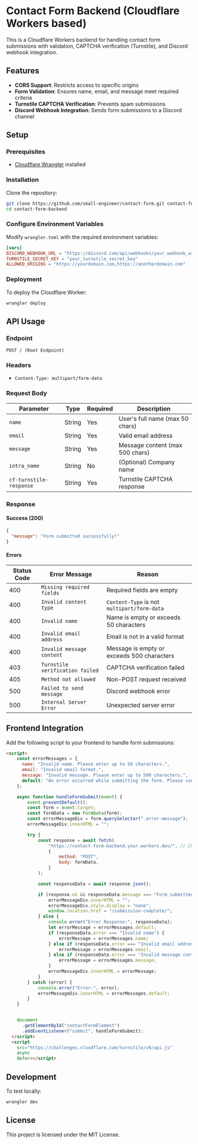 # Contact Form Backend (Cloudflare Workers based)

This is a Cloudflare Workers backend for handling contact form submissions with validation, CAPTCHA verification (Turnstile), and Discord webhook integration.

## Features

- **CORS Support**: Restricts access to specific origins
- **Form Validation**: Ensures name, email, and message meet required criteria
- **Turnstile CAPTCHA Verification**: Prevents spam submissions
- **Discord Webhook Integration**: Sends form submissions to a Discord channel

## Setup

### Prerequisites

- [Cloudflare Wrangler](https://developers.cloudflare.com/workers/wrangler/install-and-update/) installed

### Installation

Clone the repository:

```sh
git clone https://github.com/small-engineer/contact-form.git contact-form-backend
cd contact-form-backend
```

### Configure Environment Variables

Modify `wrangler.toml` with the required environment variables:

```toml
[vars]
DISCORD_WEBHOOK_URL = "https://discord.com/api/webhooks/your_webhook_url"
TURNSTILE_SECRET_KEY = "your_turnstile_secret_key"
ALLOWED_ORIGINS = "https://yourdomain.com,https://anotherdomain.com"
```

### Deployment

To deploy the Cloudflare Worker:

```sh
wrangler deploy
```

## API Usage

### Endpoint

```
POST / (Root Endpoint)
```

### Headers

- `Content-Type: multipart/form-data`

### Request Body

| Parameter       | Type   | Required | Description                           |
|---------------|--------|----------|---------------------------------------|
| `name`       | String | Yes      | User's full name (max 50 chars)      |
| `email`      | String | Yes      | Valid email address                  |
| `message`    | String | Yes      | Message content (max 500 chars)      |
| `intra_name` | String | No       | (Optional) Company name              |
| `cf-turnstile-response` | String | Yes | Turnstile CAPTCHA response |

### Response

#### Success (200)

```json
{
  "message": "Form submitted successfully!"
}
```

#### Errors

| Status Code | Error Message                  | Reason |
|------------|--------------------------------|--------|
| 400        | `Missing required fields`      | Required fields are empty |
| 400        | `Invalid content type`         | `Content-Type` is not `multipart/form-data` |
| 400        | `Invalid name`                 | Name is empty or exceeds 50 characters |
| 400        | `Invalid email address`        | Email is not in a valid format |
| 400        | `Invalid message content`      | Message is empty or exceeds 500 characters |
| 403        | `Turnstile verification failed` | CAPTCHA verification failed |
| 405        | `Method not allowed`           | Non-POST request received |
| 500        | `Failed to send message`       | Discord webhook error |
| 500        | `Internal Server Error`        | Unexpected server error |

## Frontend Integration

Add the following script to your frontend to handle form submissions:

```html
<script>
    const errorMessages = {
      name: "Invalid name. Please enter up to 50 characters.",
      email: "Invalid email format.",
      message: "Invalid message. Please enter up to 500 characters.",
      default: "An error occurred while submitting the form. Please contact us at: <br> Email: your_email@mail.com",
    };

    async function handleFormSubmit(event) {
        event.preventDefault();
        const form = event.target;
        const formData = new FormData(form);
        const errorMessageDiv = form.querySelector(".error-message");
        errorMessageDiv.innerHTML = "";

        try {
            const response = await fetch(
                "https://contact-form-backend.your.workers.dev/", // Change!!!
                {
                    method: "POST",
                    body: formData,
                }
            );

            const responseData = await response.json();

            if (response.ok && responseData.message === "Form submitted successfully!") {
                errorMessageDiv.innerHTML = "";
                errorMessageDiv.style.display = "none";
                window.location.href = "/submission-complete/";
            } else {
                console.error("Error Response:", responseData);
                let errorMessage = errorMessages.default;
                if (responseData.error === "Invalid name") {
                    errorMessage = errorMessages.name;
                } else if (responseData.error === "Invalid email address") {
                    errorMessage = errorMessages.email;
                } else if (responseData.error === "Invalid message content") {
                    errorMessage = errorMessages.message;
                }
                errorMessageDiv.innerHTML = errorMessage;
            }
        } catch (error) {
            console.error("Error:", error);
            errorMessageDiv.innerHTML = errorMessages.default;
        }
    }


    document
      .getElementById("contactFormElement")
      .addEventListener("submit", handleFormSubmit);
  </script>
  <script
    src="https://challenges.cloudflare.com/turnstile/v0/api.js"
    async
    defer></script>
```

## Development

To test locally:

```sh
wrangler dev
```

## License

This project is licensed under the MIT License.
